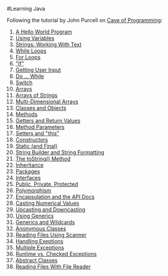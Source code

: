 #Learning Java

Following the tutorial by John Purcell on [Cave of Programming](http://courses.caveofprogramming.com/courses/java-for-complete-beginners):

1. [A Hello World Program](https://github.com/elenagarrone/learning-java/tree/master/Tutorial1%20-%20A%20Hello%20World%20Program)
2. [Using Variables](https://github.com/elenagarrone/learning-java/tree/master/Tutorial2%20-%20Using%20Variables)
3. [Strings: Working With Text](https://github.com/elenagarrone/learning-java/tree/master/Tutorial3%20-%20Strings:%20Working%20With%20Text)
4. [While Loops](https://github.com/elenagarrone/learning-java/tree/master/Tutorial4%20-%20While%20Loops)
5. [For Loops](https://github.com/elenagarrone/learning-java/tree/master/Tutorial5%20-%20For%20Loops)
6. ["If"](https://github.com/elenagarrone/learning-java/tree/master/Tutorial6%20-%20%22If%22)
7. [Getting User Input](https://github.com/elenagarrone/learning-java/tree/master/Tutorial7%20-%20Getting%20User%20Input)
8. [Do ... While](https://github.com/elenagarrone/learning-java/tree/master/Tutorial8%20-%20Do%20...%20While)
9. [Switch](https://github.com/elenagarrone/learning-java/tree/master/Tutorial9%20-%20Switch)
10. [Arrays](https://github.com/elenagarrone/learning-java/tree/master/Tutorial10%20-%20Arrays)
11. [Arrays of Strings](https://github.com/elenagarrone/learning-java/tree/master/Tutorial11%20-%20Arrays%20of%20Strings)
12. [Multi-Dimensional Arrays](https://github.com/elenagarrone/learning-java/tree/master/Tutorial12%20-%20Multi-Dimensional%20Arrays)
13. [Classes and Objects](https://github.com/elenagarrone/learning-java/tree/master/Tutorial13%20-%20Classes%20and%20Objects)
14. [Methods](https://github.com/elenagarrone/learning-java/tree/master/Tutorial14%20-%20Methods)
15. [Getters and Return Values](https://github.com/elenagarrone/learning-java/tree/master/Tutorial15%20-%20Getters%20and%20Return%20Values)
16. [Method Parameters](https://github.com/elenagarrone/learning-java/tree/master/Tutorial16%20-%20Method%20Parameters)
17. [Setters and "this"](https://github.com/elenagarrone/learning-java/tree/master/Tutorial17%20-%20Setters%20and%20%22this%22)
18. [Constructors](https://github.com/elenagarrone/learning-java/tree/master/Tutorial18%20-%20Constructors)
19. [Static (and Final)](https://github.com/elenagarrone/learning-java/tree/master/Tutorial19%20-%20Static%20(and%20Final))
20. [String Builder and String Formatting](https://github.com/elenagarrone/learning-java/tree/master/Tutorial20%20-%20String%20Builder%20and%20String%20Formatting)
21. [The toString() Method](https://github.com/elenagarrone/learning-java/tree/master/Tutorial21%20-%20The%20toString()%20Method)
22. [Inheritance](https://github.com/elenagarrone/learning-java/tree/master/Tutorial22%20-%20Inheritance)
23. [Packages](https://github.com/elenagarrone/learning-java/tree/master/Tutorial23%20-%20Packages)
24. [Interfaces](https://github.com/elenagarrone/learning-java/tree/master/Tutorial24%20-%20Interfaces)
25. [Public, Private, Protected](https://github.com/elenagarrone/learning-java/tree/master/Tutorial25%20-%20Public%2C%20Private%2C%20Protected)
26. [Polymorphism](https://github.com/elenagarrone/learning-java/tree/master/Tutorial26%20-%20Polymorphism)
27. [Encapsulation and the API Docs](https://github.com/elenagarrone/learning-java/tree/master/Tutorial27%20-%20Encapsulation%20and%20the%20API%20Docs)
28. [Casting Numerical Values](https://github.com/elenagarrone/learning-java/tree/master/Tutorial28%20-%20Casting%20Numerical%20Values)
29. [Upcasting and Downcasting](https://github.com/elenagarrone/learning-java/tree/master/Tutorial29%20-%20Upcasting%20and%20Downcasting)
30. [Using Generics](https://github.com/elenagarrone/learning-java/tree/master/Tutorial30%20-%20Using%20Generics)
31. [Generics and Wildcards](https://github.com/elenagarrone/learning-java/tree/master/Tutorial31%20-%20Generics%20and%20Wildcards)
32. [Anonymous Classes](https://github.com/elenagarrone/learning-java/tree/master/Tutorial32%20-%20Anonymous%20Classes)
33. [Reading Files Using Scanner](https://github.com/elenagarrone/learning-java/tree/master/Tutorial33%20-%20Reading%20Files%20Using%20Scanner)
34. [Handling Exeptions](https://github.com/elenagarrone/learning-java/tree/master/Tutorial34%20-%20Handling%20Exeptions)
35. [Multiple Exceptions](https://github.com/elenagarrone/learning-java/tree/master/Tutorial35%20-%20Multiple%20Exceptions)
36. [Runtime vs. Checked Exceptions](https://github.com/elenagarrone/learning-java/tree/master/Tutorial36%20-%20Runtime%20vs.%20Checked%20Exceptions)
37. [Abstract Classes](https://github.com/elenagarrone/learning-java/tree/master/Tutorial37%20-%20Abstract%20Classes)
38. [Reading Files With File Reader](https://github.com/elenagarrone/learning-java/tree/master/Tutorial38%20-%20Reading%20Files%20With%20File%20Reader)
